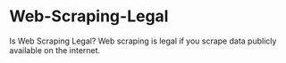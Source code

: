 # Web-Scraping-Legal
Is Web Scraping Legal? Web scraping is legal if you scrape data publicly available on the internet. 
